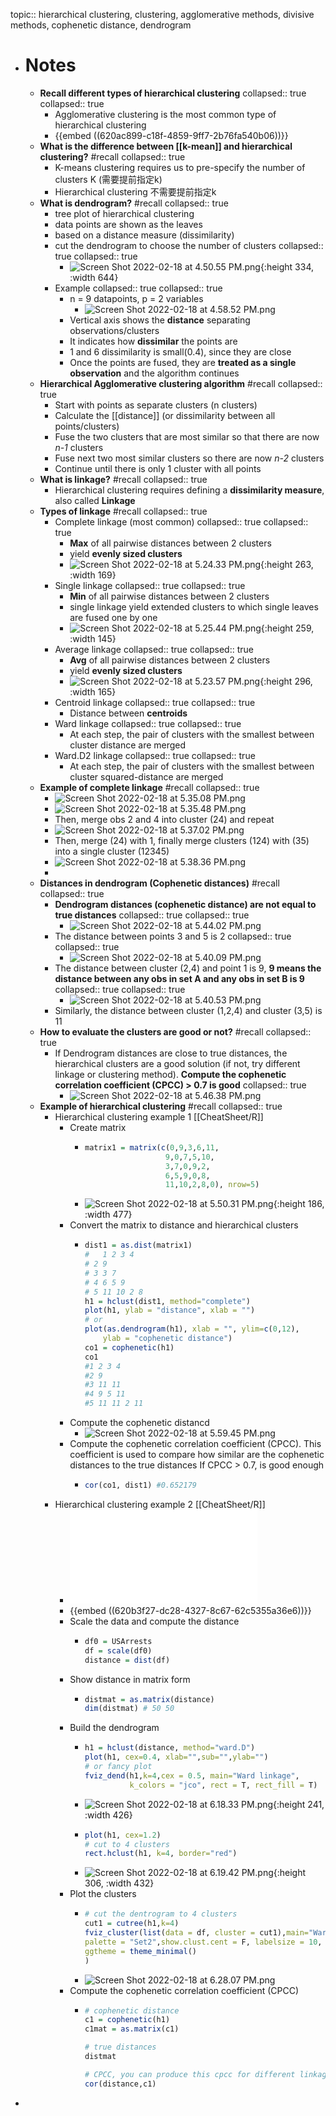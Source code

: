 topic:: hierarchical clustering, clustering, agglomerative methods, divisive methods, cophenetic distance, dendrogram

- # Notes
	- **Recall different types of hierarchical clustering**
	  		collapsed:: true
	  collapsed:: true
		- Agglomerative clustering is the most common type of hierarchical clustering
		- {{embed ((620ac899-c18f-4859-9ff7-2b76fa540b06))}}
	- **What is the difference between [[k-mean]] and hierarchical clustering?** #recall
	  collapsed:: true
		- K-means clustering requires us to pre-specify the number of clusters K (需要提前指定k)
		- Hierarchical clustering 不需要提前指定k
	- **What is dendrogram?** #recall
	  collapsed:: true
		- tree plot of hierarchical clustering
		- data points are shown as the leaves
		- based on a distance measure (dissimilarity)
		- cut the dendrogram to choose the number of clusters
		  			collapsed:: true
		  collapsed:: true
			- ![Screen Shot 2022-02-18 at 4.50.55 PM.png](../assets/Screen_Shot_2022-02-18_at_4.50.55_PM_1645231857649_0.png){:height 334, :width 644}
		- Example
		  			collapsed:: true
		  collapsed:: true
			- n = 9 datapoints, p = 2 variables
				- ![Screen Shot 2022-02-18 at 4.58.52 PM.png](../assets/Screen_Shot_2022-02-18_at_4.58.52_PM_1645232334947_0.png)
			- Vertical axis shows the **distance** separating observations/clusters
			- It indicates how **dissimilar** the points are
			- 1 and 6 dissimilarity is small(0.4), since they are close
			- Once the points are fused, they are **treated as a single observation** and the algorithm continues
	- **Hierarchical Agglomerative clustering algorithm** #recall
	  collapsed:: true
		- Start with points as separate clusters (n clusters)
		- Calculate the [[distance]] (or dissimilarity between all points/clusters)
		- Fuse the two clusters that are most similar so that there are now _n-1_ clusters
		- Fuse next two most similar clusters so there are now _n-2_ clusters
		- Continue until there is only 1 cluster with all points
	- **What is linkage?** #recall
	  collapsed:: true
		- Hierarchical clustering requires defining a **dissimilarity measure**, also called **Linkage**
	- **Types of linkage** #recall
	  collapsed:: true
		- Complete linkage (most common)
		  			collapsed:: true
		  collapsed:: true
			- **Max** of all pairwise distances between 2 clusters
			- yield **evenly sized clusters**
			- ![Screen Shot 2022-02-18 at 5.24.33 PM.png](../assets/Screen_Shot_2022-02-18_at_5.24.33_PM_1645233876177_0.png){:height 263, :width 169}
		- Single linkage
		  			collapsed:: true
		  collapsed:: true
			- **Min** of all pairwise distances between 2 clusters
			- single linkage yield extended clusters to which single leaves are fused one by one
			- ![Screen Shot 2022-02-18 at 5.25.44 PM.png](../assets/Screen_Shot_2022-02-18_at_5.25.44_PM_1645233947174_0.png){:height 259, :width 145}
		- Average linkage
		  			collapsed:: true
		  collapsed:: true
			- **Avg** of all pairwise distances between 2 clusters
			- yield **evenly sized clusters**
			- ![Screen Shot 2022-02-18 at 5.23.57 PM.png](../assets/Screen_Shot_2022-02-18_at_5.23.57_PM_1645233840305_0.png){:height 296, :width 165}
		- Centroid linkage
		  			collapsed:: true
		  collapsed:: true
			- Distance between **centroids**
		- Ward linkage
		  			collapsed:: true
		  collapsed:: true
			- At each step, the pair of clusters with the smallest between cluster distance are merged
		- Ward.D2 linkage
		  			collapsed:: true
		  collapsed:: true
			- At each step, the pair of clusters with the smallest between cluster squared-distance are merged
	- **Example of complete linkage** #recall
	  collapsed:: true
		- ![Screen Shot 2022-02-18 at 5.35.08 PM.png](../assets/Screen_Shot_2022-02-18_at_5.35.08_PM_1645234510716_0.png)
		- ![Screen Shot 2022-02-18 at 5.35.48 PM.png](../assets/Screen_Shot_2022-02-18_at_5.35.48_PM_1645234549977_0.png)
		- Then, merge obs 2 and 4 into cluster (24) and repeat
		- ![Screen Shot 2022-02-18 at 5.37.02 PM.png](../assets/Screen_Shot_2022-02-18_at_5.37.02_PM_1645234625975_0.png)
		- Then, merge (24) with 1, finally merge clusters (124) with (35) into a single cluster (12345)
		- ![Screen Shot 2022-02-18 at 5.38.36 PM.png](../assets/Screen_Shot_2022-02-18_at_5.38.36_PM_1645234718290_0.png)
		-
	- **Distances in dendrogram (Cophenetic distances)** #recall
	  collapsed:: true
		- **Dendrogram distances (cophenetic distance) are not equal to true distances**
		  			collapsed:: true
		  collapsed:: true
			- ![Screen Shot 2022-02-18 at 5.44.02 PM.png](../assets/Screen_Shot_2022-02-18_at_5.44.02_PM_1645235046482_0.png)
		- The distance between points 3 and 5 is 2
		  			collapsed:: true
		  collapsed:: true
			- ![Screen Shot 2022-02-18 at 5.40.09 PM.png](../assets/Screen_Shot_2022-02-18_at_5.40.09_PM_1645234812024_0.png)
		- The distance between cluster (2,4) and point 1 is 9, **9 means the distance between any obs in set A and any obs in set B is 9**
		  			collapsed:: true
		  collapsed:: true
			- ![Screen Shot 2022-02-18 at 5.40.53 PM.png](../assets/Screen_Shot_2022-02-18_at_5.40.53_PM_1645234855600_0.png)
		- Similarly, the distance between cluster (1,2,4) and cluster (3,5) is 11
	- **How to evaluate the clusters are good or not?** #recall
	  collapsed:: true
		- If Dendrogram distances are close to true distances, the hierarchical clusters are a good solution (if not, try different linkage or clustering method). **Compute the cophenetic correlation coefficient (CPCC) > 0.7 is good**
		  collapsed:: true
			- ![Screen Shot 2022-02-18 at 5.46.38 PM.png](../assets/Screen_Shot_2022-02-18_at_5.46.38_PM_1645235200243_0.png)
	- **Example of hierarchical clustering** #recall
	  collapsed:: true
		- Hierarchical clustering example 1 [[CheatSheet/R]]
			- Create matrix
				- ```r
				  matrix1 = matrix(c(0,9,3,6,11,
				  					9,0,7,5,10,
				  					3,7,0,9,2,
				  					6,5,9,0,8,
				  					11,10,2,8,0), nrow=5)
				  ```
				- ![Screen Shot 2022-02-18 at 5.50.31 PM.png](../assets/Screen_Shot_2022-02-18_at_5.50.31_PM_1645235434152_0.png){:height 186, :width 477}
			- Convert the matrix to distance and hierarchical clusters
				- ```r
				  dist1 = as.dist(matrix1)
				  #	  1 2 3 4
				  #	2 9
				  #	3 3 7
				  #	4 6 5 9
				  #	5 11 10 2 8
				  h1 = hclust(dist1, method="complete")
				  plot(h1, ylab = "distance", xlab = "")
				  # or
				  plot(as.dendrogram(h1), xlab = "", ylim=c(0,12),
				      ylab = "cophenetic distance")
				  co1 = cophenetic(h1)
				  co1
				  #1 2 3 4
				  #2 9
				  #3 11 11
				  #4 9 5 11
				  #5 11 11 2 11
				  ```
			- Compute the cophenetic distancd
				- ![Screen Shot 2022-02-18 at 5.59.45 PM.png](../assets/Screen_Shot_2022-02-18_at_5.59.45_PM_1645235988179_0.png)
			- Compute the cophenetic correlation coefficient (CPCC). This coefficient is used to compare how similar are the cophenetic distances to the true distances
			  If CPCC > 0.7, is good enough
				- ```r
				  cor(co1, dist1) #0.652179
				  ```
		- Hierarchical clustering example 2 [[CheatSheet/R]]
			- ![husarrests_clusters.pdf](../assets/husarrests_clusters_1645237433337_0.pdf)
			- {{embed ((620b3f27-dc28-4327-8c67-62c5355a36e6))}}
			- Scale the data and compute the distance
				- ```r
				  df0 = USArrests
				  df = scale(df0)
				  distance = dist(df)
				  ```
			- Show distance in matrix form
				- ```r
				  distmat = as.matrix(distance)
				  dim(distmat) # 50 50
				  ```
			- Build the dendrogram
				- ```r
				  h1 = hclust(distance, method="ward.D")
				  plot(h1, cex=0.4, xlab="",sub="",ylab="")
				  # or fancy plot
				  fviz_dend(h1,k=4,cex = 0.5, main="Ward linkage",
				            k_colors = "jco", rect = T, rect_fill = T)
				  ```
				- ![Screen Shot 2022-02-18 at 6.18.33 PM.png](../assets/Screen_Shot_2022-02-18_at_6.18.33_PM_1645237115928_0.png){:height 241, :width 426}
				- ```r
				  plot(h1, cex=1.2)
				  # cut to 4 clusters
				  rect.hclust(h1, k=4, border="red")
				  ```
				- ![Screen Shot 2022-02-18 at 6.19.42 PM.png](../assets/Screen_Shot_2022-02-18_at_6.19.42_PM_1645237187463_0.png){:height 306, :width 432}
			- Plot the clusters
				- ```r
				  # cut the dentrogram to 4 clusters
				  cut1 = cutree(h1,k=4)
				  fviz_cluster(list(data = df, cluster = cut1),main="Ward linkage",
				  palette = "Set2",show.clust.cent = F, labelsize = 10, repel = T, # Avoid label overplotting (slow)
				  ggtheme = theme_minimal()
				  )
				  ```
				- ![Screen Shot 2022-02-18 at 6.28.07 PM.png](../assets/Screen_Shot_2022-02-18_at_6.28.07_PM_1645237692727_0.png)
			- Compute the cophenetic correlation coefficient (CPCC)
				- ```r
				  # cophenetic distance
				  c1 = cophenetic(h1)
				  c1mat = as.matrix(c1)
				  
				  # true distances
				  distmat
				  
				  # CPCC, you can produce this cpcc for different linkage methods
				  cor(distance,c1)
				  ```
-